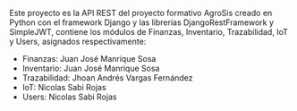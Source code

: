 Este proyecto es la API REST del proyecto formativo AgroSis creado en Python con el framework Django y las librerías DjangoRestFramework y SimpleJWT,
contiene los módulos de Finanzas, Inventario, Trazabilidad, IoT y Users, asignados respectivamente:

- Finanzas: Juan José Manrique Sosa
- Inventario: Juan José Manrique Sosa
- Trazabilidad: Jhoan Andrés Vargas Fernández
- IoT: Nicolas Sabi Rojas
- Users: Nicolas Sabi Rojas
